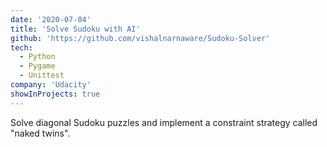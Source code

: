 ```yaml
---
date: '2020-07-04'
title: 'Solve Sudoku with AI'
github: 'https://github.com/vishalnarnaware/Sudoku-Solver'
tech:
  - Python
  - Pygame
  - Unittest
company: 'Udacity'
showInProjects: true
---
```


Solve diagonal Sudoku puzzles and implement a constraint strategy called "naked twins". 
